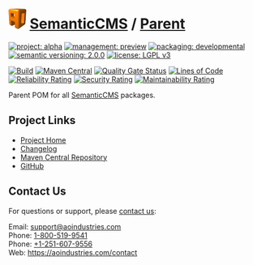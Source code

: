 # [<img src="ao-logo.png" alt="AO Logo" width="35" height="40">](https://github.com/ao-apps) [SemanticCMS](https://github.com/ao-apps/semanticcms) / [Parent](https://github.com/ao-apps/semanticcms-parent)

[![project: alpha](https://semanticcms.com/ao-badges/project-alpha.svg)](https://aoindustries.com/life-cycle#project-alpha)
[![management: preview](https://semanticcms.com/ao-badges/management-preview.svg)](https://aoindustries.com/life-cycle#management-preview)
[![packaging: developmental](https://semanticcms.com/ao-badges/packaging-developmental.svg)](https://aoindustries.com/life-cycle#packaging-developmental)  
[![semantic versioning: 2.0.0](https://semanticcms.com/ao-badges/semver-2.0.0.svg)](http://semver.org/spec/v2.0.0.html)
[![license: LGPL v3](https://semanticcms.com/ao-badges/license-lgpl-3.0.svg)](https://www.gnu.org/licenses/lgpl-3.0)

[![Build](https://github.com/ao-apps/semanticcms-parent/workflows/Build/badge.svg?branch=master)](https://github.com/ao-apps/semanticcms-parent/actions?query=workflow%3ABuild)
[![Maven Central](https://maven-badges.herokuapp.com/maven-central/com.semanticcms/semanticcms-parent/badge.svg)](https://maven-badges.herokuapp.com/maven-central/com.semanticcms/semanticcms-parent)
[![Quality Gate Status](https://sonarcloud.io/api/project_badges/measure?branch=master&project=com.semanticcms%3Asemanticcms-parent&metric=alert_status)](https://sonarcloud.io/dashboard?branch=master&id=com.semanticcms%3Asemanticcms-parent)
[![Lines of Code](https://sonarcloud.io/api/project_badges/measure?branch=master&project=com.semanticcms%3Asemanticcms-parent&metric=ncloc)](https://sonarcloud.io/component_measures?branch=master&id=com.semanticcms%3Asemanticcms-parent&metric=ncloc)  
[![Reliability Rating](https://sonarcloud.io/api/project_badges/measure?branch=master&project=com.semanticcms%3Asemanticcms-parent&metric=reliability_rating)](https://sonarcloud.io/component_measures?branch=master&id=com.semanticcms%3Asemanticcms-parent&metric=Reliability)
[![Security Rating](https://sonarcloud.io/api/project_badges/measure?branch=master&project=com.semanticcms%3Asemanticcms-parent&metric=security_rating)](https://sonarcloud.io/component_measures?branch=master&id=com.semanticcms%3Asemanticcms-parent&metric=Security)
[![Maintainability Rating](https://sonarcloud.io/api/project_badges/measure?branch=master&project=com.semanticcms%3Asemanticcms-parent&metric=sqale_rating)](https://sonarcloud.io/component_measures?branch=master&id=com.semanticcms%3Asemanticcms-parent&metric=Maintainability)

Parent POM for all [SemanticCMS](https://github.com/ao-apps/semanticcms) packages.

## Project Links
* [Project Home](https://semanticcms.com/parent/)
* [Changelog](https://semanticcms.com/parent/changelog)
* [Maven Central Repository](https://central.sonatype.com/search?namespace=com.semanticcms&q=a%3Asemanticcms-parent)
* [GitHub](https://github.com/ao-apps/semanticcms-parent)

## Contact Us
For questions or support, please [contact us](https://aoindustries.com/contact):

Email: [support@aoindustries.com](mailto:support@aoindustries.com)  
Phone: [1-800-519-9541](tel:1-800-519-9541)  
Phone: [+1-251-607-9556](tel:+1-251-607-9556)  
Web: https://aoindustries.com/contact
